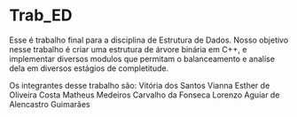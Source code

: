 # Trab_ED
Esse é trabalho final para a disciplina de Estrutura de Dados. Nosso objetivo nesse trabalho é criar uma estrutura de árvore binária em C++, e implementar diversos
modulos que permitam o balanceamento e analíse dela em diversos estágios de completitude.

Os integrantes desse trabalho são:
Vitória dos Santos Vianna
Esther de Oliveira Costa
Matheus Medeiros Carvalho da Fonseca
Lorenzo Aguiar de Alencastro Guimarães


